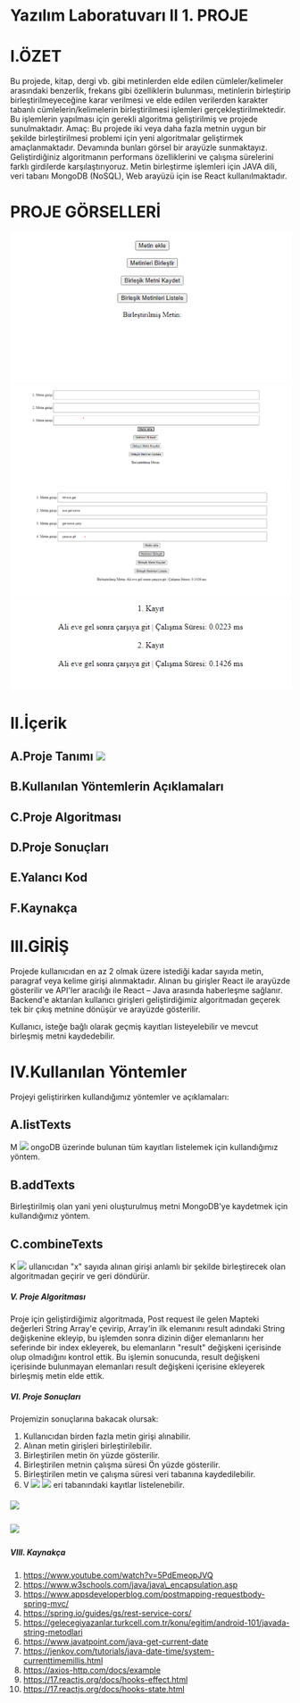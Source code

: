 # Yazılım Laboratuvarı II 1. PROJE

# I.ÖZET

Bu projede, kitap, dergi vb. gibi metinlerden elde edilen cümleler/kelimeler arasındaki benzerlik, frekans gibi özelliklerin bulunması, metinlerin birleştirip birleştirilmeyeceğine karar verilmesi ve elde edilen verilerden karakter tabanlı cümlelerin/kelimelerin birleştirilmesi işlemleri gerçekleştirilmektedir. Bu işlemlerin yapılması için gerekli algoritma geliştirilmiş ve projede sunulmaktadır. Amaç: Bu projede iki veya daha fazla metnin uygun bir şekilde birleştirilmesi problemi için yeni algoritmalar geliştirmek amaçlanmaktadır. Devamında bunları görsel bir arayüzle sunmaktayız. Geliştirdiğiniz algoritmanın performans özelliklerini ve çalışma sürelerini farklı girdilerde karşılaştırıyoruz. Metin birleştirme işlemleri için JAVA dili, veri tabanı MongoDB (NoSQL), Web arayüzü için ise React kullanılmaktadır.

# PROJE GÖRSELLERİ

![First Look](https://github.com/hzrkc/Text-Combining-with-Java-React/blob/main/images/1.png?raw=true)
![First Look](https://github.com/hzrkc/Text-Combining-with-Java-React/blob/main/images/2.png?raw=true)
![First Look](https://github.com/hzrkc/Text-Combining-with-Java-React/blob/main/images/3.png?raw=true)
![First Look](https://github.com/hzrkc/Text-Combining-with-Java-React/blob/main/images/4.png?raw=true)

# II.İçerik

## A.Proje Tanımı ![](RackMultipart20230328-1-oo5tib_html_c738ee6fe05c6fa6.png) 

## B.Kullanılan Yöntemlerin Açıklamaları

## C.Proje Algoritması

## D.Proje Sonuçları

## E.Yalancı Kod

## F.Kaynakça

# III.GİRİŞ

Projede kullanıcıdan en az 2 olmak üzere istediği kadar sayıda metin, paragraf veya kelime girişi alınmaktadır. Alınan bu girişler React ile arayüzde gösterilir ve API'ler aracılığı ile React – Java arasında haberleşme sağlanır. Backend'e aktarılan kullanıcı girişleri geliştirdiğimiz algoritmadan geçerek tek bir çıkış metnine dönüşür ve arayüzde gösterilir.

Kullanıcı, isteğe bağlı olarak geçmiş kayıtları listeyelebilir ve mevcut birleşmiş metni kaydedebilir.

# IV.Kullanılan Yöntemler

Projeyi geliştirirken kullandığımız yöntemler ve açıklamaları:

## A.listTexts

M ![](RackMultipart20230328-1-oo5tib_html_80f5de25122c8e95.png) ongoDB üzerinde bulunan tüm kayıtları listelemek için kullandığımız yöntem.

##


## B.addTexts

Birleştirilmiş olan yani yeni oluşturulmuş metni MongoDB'ye kaydetmek için kullandığımız yöntem.

## C.combineTexts

K ![](RackMultipart20230328-1-oo5tib_html_c1f44ef90c15e88c.png) ullanıcıdan "x" sayıda alınan girişi anlamlı bir şekilde birleştirecek olan algoritmadan geçirir ve geri döndürür.

##### V. Proje Algoritması

Proje için geliştirdiğimiz algoritmada, Post request ile gelen Mapteki değerleri String Array'e çevirip, Array'in ilk elemanını result adındaki String değişkenine ekleyip, bu işlemden sonra dizinin diğer elemanlarını her seferinde bir index ekleyerek, bu elemanların "result" değişkeni içerisinde olup olmadığını kontrol ettik. Bu işlemin sonucunda, result değişkeni içerisinde bulunmayan elemanları result değişkeni içerisine ekleyerek birleşmiş metin elde ettik.

##### VI. Proje Sonuçları

Projemizin sonuçlarına bakacak olursak:

1. Kullanıcıdan birden fazla metin girişi alınabilir.
2. Alınan metin girişleri birleştirilebilir.
3. Birleştirilen metin ön yüzde gösterilir.
4. Birleştirilen metnin çalışma süresi Ön yüzde gösterilir.
5. Birleştirilen metin ve çalışma süresi veri tabanına kaydedilebilir.
6. V ![](RackMultipart20230328-1-oo5tib_html_4807b8aea4cc551a.png) ![](RackMultipart20230328-1-oo5tib_html_3009585f8f4e014d.png) eri tabanındaki kayıtlar listelenebilir.

##### ![](RackMultipart20230328-1-oo5tib_html_1221621a65ece814.png)


#####


##### ![](RackMultipart20230328-1-oo5tib_html_4b0000284a9a225a.png)


##### VIII. Kaynakça

1. https://www.youtube.com/watch?v=5PdEmeopJVQ
2. https://www.w3schools.com/java/java\_encapsulation.asp
3. https://www.appsdeveloperblog.com/postmapping-requestbody-spring-mvc/
4. https://spring.io/guides/gs/rest-service-cors/
5. https://gelecegiyazanlar.turkcell.com.tr/konu/egitim/android-101/javada-string-metodlari
6. https://www.javatpoint.com/java-get-current-date
7. https://jenkov.com/tutorials/java-date-time/system-currenttimemillis.html
8. https://axios-http.com/docs/example
9. https://17.reactjs.org/docs/hooks-effect.html
10. https://17.reactjs.org/docs/hooks-state.html
